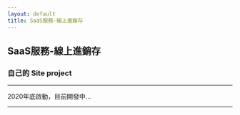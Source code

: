 ```yaml
---
layout: default
title: SaaS服務-線上進銷存
---
```

## SaaS服務-線上進銷存

### 自己的 Site project

---

2020年底啟動，目前開發中...

---
